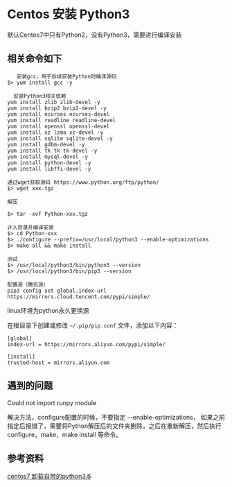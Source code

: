 # Centos 安装 Python3

默认Centos7中只有Python2，没有Python3，需要进行编译安装

## 相关命令如下

```shell
   安装gcc，用于后续安装Python时编译源码 
$> yum install gcc -y 

  安装Python3相关依赖
yum install zlib zlib-devel -y
yum install bzip2 bzip2-devel -y
yum install ncurses ncurses-devel
yum install readline readline-devel
yum install openssl openssl-devel
yum install xz lzma xz-devel -y
yum install sqlite sqlite-devel -y
yum install gdbm-devel -y
yum install tk tk tk-devel -y
yum install mysql-devel -y
yum install python-devel -y
yum install libffi-devel -y

通过wget获取源码 https://www.python.org/ftp/python/
$> wget xxx.tgz

解压

$> tar -xvf Python-xxx.tgz

计入目录并编译安装
$> cd Python-xxx
$> ./configure --prefix=/usr/local/python3 --enable-optimizations
$> make all && make install

测试
$> /usr/local/python3/bin/python3 --version
$> /usr/local/python3/bin/pip3 --version

配置源（腾讯源）
pip3 config set global.index-url https://mirrors.cloud.tencent.com/pypi/simple/

```

linux环境为python永久更换源

在根目录下创建或修改 `~/.pip/pip.conf` 文件，添加以下内容：

```
[global]
index-url = https://mirrors.aliyun.com/pypi/simple/
 
[install]
trusted-host = mirrors.aliyun.com
```





## 遇到的问题

Could not import runpy module

解决方法，configure配置的时候，不要指定 --enable-optimizations， 如果之前指定后报错了，需要将Python解压后的文件夹删除，之后在重新解压，然后执行configure，make，make install 等命令。 



## 参考资料

[centos7 卸载自带的python3.6](https://blog.csdn.net/rongDang/article/details/128938895)

